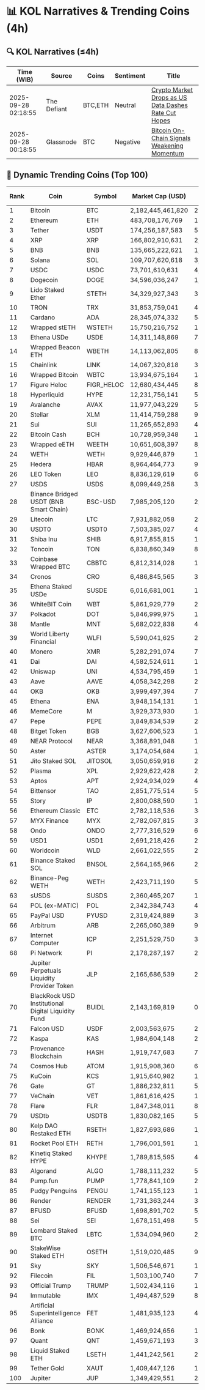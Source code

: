 # 📊 KOL Narratives & Trending Coins (4h)

## 🔍 KOL Narratives (≤4h)

| Time (WIB) | Source | Coins | Sentiment | Title |
|------------|--------|-------|-----------|-------|
| 2025-09-28 02:18:55 | The Defiant | BTC,ETH | Neutral | [Crypto Market Drops as US Data Dashes Rate Cut Hopes](https://thedefiant.io/example1) |
| 2025-09-28 00:18:55 | Glassnode | BTC | Negative | [Bitcoin On-Chain Signals Weakening Momentum](https://glassnode.com/example2) |

## 🚀 Dynamic Trending Coins (Top 100)

| Rank | Coin | Symbol | Market Cap (USD) | 24h Volume (USD) |
|------|------|--------|------------------|------------------|
| 1 | Bitcoin | BTC | 2,182,445,461,820 | 23,369,066,901 |
| 2 | Ethereum | ETH | 483,708,176,769 | 16,870,937,279 |
| 3 | Tether | USDT | 174,256,187,583 | 55,013,499,698 |
| 4 | XRP | XRP | 166,802,910,631 | 2,892,051,514 |
| 5 | BNB | BNB | 135,665,222,621 | 1,608,210,140 |
| 6 | Solana | SOL | 109,707,620,618 | 3,820,991,369 |
| 7 | USDC | USDC | 73,701,610,631 | 4,182,309,519 |
| 8 | Dogecoin | DOGE | 34,596,036,247 | 1,260,506,937 |
| 9 | Lido Staked Ether | STETH | 34,329,927,343 | 30,543,447 |
| 10 | TRON | TRX | 31,853,759,041 | 403,344,848 |
| 11 | Cardano | ADA | 28,345,074,332 | 543,398,685 |
| 12 | Wrapped stETH | WSTETH | 15,750,216,752 | 17,128,096 |
| 13 | Ethena USDe | USDE | 14,311,148,869 | 746,718,403 |
| 14 | Wrapped Beacon ETH | WBETH | 14,113,062,805 | 8,060,331 |
| 15 | Chainlink | LINK | 14,067,320,818 | 306,459,354 |
| 16 | Wrapped Bitcoin | WBTC | 13,934,675,164 | 141,883,674 |
| 17 | Figure Heloc | FIGR_HELOC | 12,680,434,445 | 858,793 |
| 18 | Hyperliquid | HYPE | 12,231,756,141 | 502,088,965 |
| 19 | Avalanche | AVAX | 11,977,043,229 | 564,296,239 |
| 20 | Stellar | XLM | 11,414,759,288 | 91,838,913 |
| 21 | Sui | SUI | 11,265,652,893 | 404,710,422 |
| 22 | Bitcoin Cash | BCH | 10,728,959,348 | 137,933,855 |
| 23 | Wrapped eETH | WEETH | 10,651,608,397 | 8,984,550 |
| 24 | WETH | WETH | 9,929,446,879 | 165,296,104 |
| 25 | Hedera | HBAR | 8,964,464,773 | 96,707,972 |
| 26 | LEO Token | LEO | 8,836,129,619 | 606,388 |
| 27 | USDS | USDS | 8,099,449,258 | 3,192,306 |
| 28 | Binance Bridged USDT (BNB Smart Chain) | BSC-USD | 7,985,205,120 | 2,729,133,920 |
| 29 | Litecoin | LTC | 7,931,882,058 | 245,360,961 |
| 30 | USDT0 | USDT0 | 7,503,385,027 | 454,266,711 |
| 31 | Shiba Inu | SHIB | 6,917,855,815 | 103,603,479 |
| 32 | Toncoin | TON | 6,838,860,349 | 82,794,912 |
| 33 | Coinbase Wrapped BTC | CBBTC | 6,812,314,028 | 193,200,914 |
| 34 | Cronos | CRO | 6,486,845,565 | 31,875,230 |
| 35 | Ethena Staked USDe | SUSDE | 6,016,681,001 | 153,411,541 |
| 36 | WhiteBIT Coin | WBT | 5,861,929,779 | 26,054,302 |
| 37 | Polkadot | DOT | 5,846,999,975 | 133,503,892 |
| 38 | Mantle | MNT | 5,682,022,838 | 443,280,031 |
| 39 | World Liberty Financial | WLFI | 5,590,041,625 | 229,734,017 |
| 40 | Monero | XMR | 5,282,291,074 | 70,335,414 |
| 41 | Dai | DAI | 4,582,524,611 | 151,390,903 |
| 42 | Uniswap | UNI | 4,534,795,459 | 191,886,689 |
| 43 | Aave | AAVE | 4,058,342,298 | 219,164,890 |
| 44 | OKB | OKB | 3,999,497,394 | 71,839,045 |
| 45 | Ethena | ENA | 3,948,154,131 | 150,808,394 |
| 46 | MemeCore | M | 3,929,373,930 | 14,147,715 |
| 47 | Pepe | PEPE | 3,849,834,539 | 247,851,413 |
| 48 | Bitget Token | BGB | 3,627,606,523 | 110,028,887 |
| 49 | NEAR Protocol | NEAR | 3,368,891,048 | 100,649,274 |
| 50 | Aster | ASTER | 3,174,054,684 | 1,170,911,692 |
| 51 | Jito Staked SOL | JITOSOL | 3,050,659,916 | 21,472,604 |
| 52 | Plasma | XPL | 2,929,622,428 | 2,604,185,195 |
| 53 | Aptos | APT | 2,924,934,029 | 493,091,007 |
| 54 | Bittensor | TAO | 2,851,775,514 | 50,805,163 |
| 55 | Story | IP | 2,800,088,590 | 129,987,866 |
| 56 | Ethereum Classic | ETC | 2,782,118,536 | 34,407,374 |
| 57 | MYX Finance | MYX | 2,782,067,815 | 339,928,954 |
| 58 | Ondo | ONDO | 2,777,316,529 | 63,733,644 |
| 59 | USD1 | USD1 | 2,691,218,426 | 273,453,107 |
| 60 | Worldcoin | WLD | 2,661,022,555 | 200,837,349 |
| 61 | Binance Staked SOL | BNSOL | 2,564,165,966 | 2,250,054 |
| 62 | Binance-Peg WETH | WETH | 2,423,711,190 | 51,033,366 |
| 63 | sUSDS | SUSDS | 2,360,465,207 | 15,227,961 |
| 64 | POL (ex-MATIC) | POL | 2,342,384,743 | 45,256,903 |
| 65 | PayPal USD | PYUSD | 2,319,424,889 | 34,529,242 |
| 66 | Arbitrum | ARB | 2,265,060,389 | 99,342,178 |
| 67 | Internet Computer | ICP | 2,251,529,750 | 34,948,528 |
| 68 | Pi Network | PI | 2,178,287,197 | 27,823,777 |
| 69 | Jupiter Perpetuals Liquidity Provider Token | JLP | 2,165,686,539 | 26,169,369 |
| 70 | BlackRock USD Institutional Digital Liquidity Fund | BUIDL | 2,143,169,819 | 0.0 |
| 71 | Falcon USD | USDF | 2,003,563,675 | 23,163,459 |
| 72 | Kaspa | KAS | 1,984,604,148 | 29,767,649 |
| 73 | Provenance Blockchain | HASH | 1,919,747,683 | 72,424 |
| 74 | Cosmos Hub | ATOM | 1,915,908,360 | 65,347,793 |
| 75 | KuCoin | KCS | 1,915,640,982 | 1,209,143 |
| 76 | Gate | GT | 1,886,232,811 | 5,946,830 |
| 77 | VeChain | VET | 1,861,616,425 | 18,736,590 |
| 78 | Flare | FLR | 1,847,348,011 | 8,388,741 |
| 79 | USDtb | USDTB | 1,830,082,165 | 59,176,279 |
| 80 | Kelp DAO Restaked ETH | RSETH | 1,827,693,686 | 1,913,429 |
| 81 | Rocket Pool ETH | RETH | 1,796,001,591 | 1,406,127 |
| 82 | Kinetiq Staked HYPE | KHYPE | 1,789,815,595 | 44,590,668 |
| 83 | Algorand | ALGO | 1,788,111,232 | 50,147,092 |
| 84 | Pump.fun | PUMP | 1,778,841,109 | 255,825,079 |
| 85 | Pudgy Penguins | PENGU | 1,741,155,123 | 115,172,129 |
| 86 | Render | RENDER | 1,731,363,244 | 34,587,137 |
| 87 | BFUSD | BFUSD | 1,698,891,702 | 5,399,313 |
| 88 | Sei | SEI | 1,678,151,498 | 59,828,522 |
| 89 | Lombard Staked BTC | LBTC | 1,534,094,960 | 2,591,790 |
| 90 | StakeWise Staked ETH | OSETH | 1,519,020,485 | 97,745 |
| 91 | Sky | SKY | 1,506,546,671 | 13,106,471 |
| 92 | Filecoin | FIL | 1,503,100,740 | 70,270,601 |
| 93 | Official Trump | TRUMP | 1,502,434,116 | 132,456,690 |
| 94 | Immutable | IMX | 1,494,487,529 | 88,235,785 |
| 95 | Artificial Superintelligence Alliance | FET | 1,481,935,123 | 40,139,732 |
| 96 | Bonk | BONK | 1,469,924,656 | 119,437,960 |
| 97 | Quant | QNT | 1,459,671,193 | 33,566,578 |
| 98 | Liquid Staked ETH | LSETH | 1,441,242,561 | 298,802 |
| 99 | Tether Gold | XAUT | 1,409,447,126 | 185,451,712 |
| 100 | Jupiter | JUP | 1,349,429,551 | 24,834,692 |